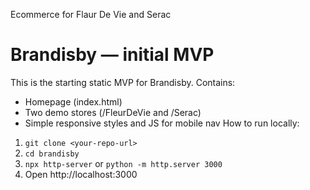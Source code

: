 Ecommerce for Flaur De Vie and Serac
# Brandisby — initial MVP
This is the starting static MVP for Brandisby. Contains:
- Homepage (index.html)
- Two demo stores (/FleurDeVie and /Serac)
- Simple responsive styles and JS for mobile nav
How to run locally:
1. `git clone <your-repo-url>`
2. `cd brandisby`
3. `npx http-server` or `python -m http.server 3000`
4. Open http://localhost:3000

